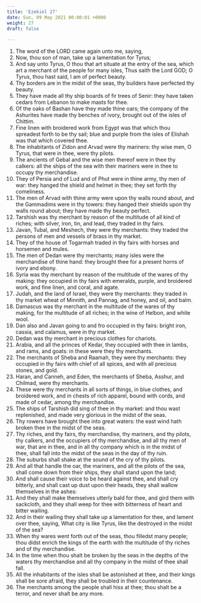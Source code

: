 ```yaml
---
title: 'Ezekiel 27'
date: Sun, 09 May 2021 00:00:01 +0000
weight: 27
draft: false
  
---
```


1. The word of the LORD came again unto me, saying,
2. Now, thou son of man, take up a lamentation for Tyrus;
3. And say unto Tyrus, O thou that art situate at the entry of the sea, which art a merchant of the people for many isles, Thus saith the Lord GOD; O Tyrus, thou hast said, I am of perfect beauty.
4. Thy borders are in the midst of the seas, thy builders have perfected thy beauty.
5. They have made all thy ship boards of fir trees of Senir: they have taken cedars from Lebanon to make masts for thee.
6. Of the oaks of Bashan have they made thine oars; the company of the Ashurites have made thy benches of ivory, brought out of the isles of Chittim.
7. Fine linen with broidered work from Egypt was that which thou spreadest forth to be thy sail; blue and purple from the isles of Elishah was that which covered thee.
8. The inhabitants of Zidon and Arvad were thy mariners: thy wise men, O Tyrus, that were in thee, were thy pilots.
9. The ancients of Gebal and the wise men thereof were in thee thy calkers: all the ships of the sea with their mariners were in thee to occupy thy merchandise.
10. They of Persia and of Lud and of Phut were in thine army, thy men of war: they hanged the shield and helmet in thee; they set forth thy comeliness.
11. The men of Arvad with thine army were upon thy walls round about, and the Gammadims were in thy towers: they hanged their shields upon thy walls round about; they have made thy beauty perfect.
12. Tarshish was thy merchant by reason of the multitude of all kind of riches; with silver, iron, tin, and lead, they traded in thy fairs.
13. Javan, Tubal, and Meshech, they were thy merchants: they traded the persons of men and vessels of brass in thy market.
14. They of the house of Togarmah traded in thy fairs with horses and horsemen and mules.
15. The men of Dedan were thy merchants; many isles were the merchandise of thine hand: they brought thee for a present horns of ivory and ebony.
16. Syria was thy merchant by reason of the multitude of the wares of thy making: they occupied in thy fairs with emeralds, purple, and broidered work, and fine linen, and coral, and agate.
17. Judah, and the land of Israel, they were thy merchants: they traded in thy market wheat of Minnith, and Pannag, and honey, and oil, and balm.
18. Damascus was thy merchant in the multitude of the wares of thy making, for the multitude of all riches; in the wine of Helbon, and white wool.
19. Dan also and Javan going to and fro occupied in thy fairs: bright iron, cassia, and calamus, were in thy market.
20. Dedan was thy merchant in precious clothes for chariots.
21. Arabia, and all the princes of Kedar, they occupied with thee in lambs, and rams, and goats: in these were they thy merchants.
22. The merchants of Sheba and Raamah, they were thy merchants: they occupied in thy fairs with chief of all spices, and with all precious stones, and gold.
23. Haran, and Canneh, and Eden, the merchants of Sheba, Asshur, and Chilmad, were thy merchants.
24. These were thy merchants in all sorts of things, in blue clothes, and broidered work, and in chests of rich apparel, bound with cords, and made of cedar, among thy merchandise.
25. The ships of Tarshish did sing of thee in thy market: and thou wast replenished, and made very glorious in the midst of the seas.
26. Thy rowers have brought thee into great waters: the east wind hath broken thee in the midst of the seas.
27. Thy riches, and thy fairs, thy merchandise, thy mariners, and thy pilots, thy calkers, and the occupiers of thy merchandise, and all thy men of war, that are in thee, and in all thy company which is in the midst of thee, shall fall into the midst of the seas in the day of thy ruin.
28. The suburbs shall shake at the sound of the cry of thy pilots.
29. And all that handle the oar, the mariners, and all the pilots of the sea, shall come down from their ships, they shall stand upon the land;
30. And shall cause their voice to be heard against thee, and shall cry bitterly, and shall cast up dust upon their heads, they shall wallow themselves in the ashes:
31. And they shall make themselves utterly bald for thee, and gird them with sackcloth, and they shall weep for thee with bitterness of heart and bitter wailing.
32. And in their wailing they shall take up a lamentation for thee, and lament over thee, saying, What city is like Tyrus, like the destroyed in the midst of the sea?
33. When thy wares went forth out of the seas, thou filledst many people; thou didst enrich the kings of the earth with the multitude of thy riches and of thy merchandise.
34. In the time when thou shalt be broken by the seas in the depths of the waters thy merchandise and all thy company in the midst of thee shall fall.
35. All the inhabitants of the isles shall be astonished at thee, and their kings shall be sore afraid, they shall be troubled in their countenance.
36. The merchants among the people shall hiss at thee; thou shalt be a terror, and never shalt be any more.
